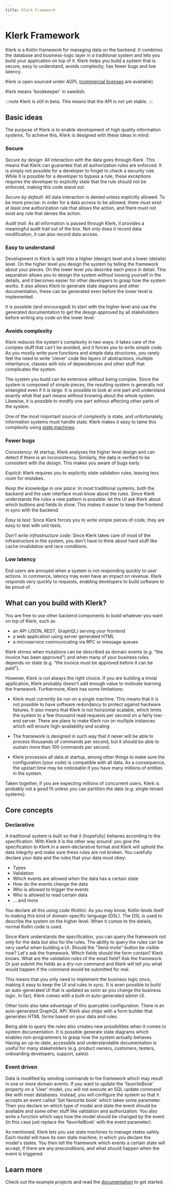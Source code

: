 ```yaml
---
title: Klerk Framework
---
```


# Klerk Framework

Klerk is a Kotlin framework for managing data on the backend. It combines the database
and business-logic layer in a traditional system and lets you build your application on top of it. Klerk helps you build a system that is secure, 
easy to understand, avoids complexity, has fewer bugs and low latency.

Klerk is open sourced under AGPL ([commercial licenses](commercial-licence) are available).

Klerk means 'bookkeeper' in swedish.

:::note
Klerk is still in beta. This means that the API is not yet stable.
:::

## Basic ideas

The purpose of Klerk is to enable development of high quality information systems. To achieve this, Klerk is designed 
with these ideas in mind:

### Secure

_Secure by design:_
All interaction with the data goes through Klerk. This means that Klerk can guarantee that all authorization rules are
enforced. It is simply not possible for a developer to forget to check a security rule. While it is possible for a developer
to bypass a rule, these exceptions requires the developer to explicitly state that the rule should not be enforced, making
this code stand out.

_Secure by default:_
All data interaction is denied unless explicitly allowed. To be more precise: in order for a data access to be allowed,
there must exist at least one authorization rule that allows the action, and
there must not exist any rule that denies the action.

_Audit trail:_
As all information is passed through Klerk, it provides a meaningful audit trail out of the box. Not only does it record
data modification, it can also record data access.

### Easy to understand

Development in Klerk is split into a higher (design) level and a lower (details) level. On the higher level you design the system by
telling the framework about your pieces. On the lower level you describe each piece in detail. This separation allows
you to design the system without loosing yourself in the details, and it becomes easier for other developers to grasp
how the system works. It also allows Klerk to generate state diagrams and other documentation, these can be generated
even before the lower level is implemented.

It is possible (and encouraged) to start with the higher level and use the generated documentation to get the design 
approved by all stakeholders before writing any code on the lower level.

### Avoids complexity

Klerk reduces the system's complexity in two ways: it takes care of the complex stuff that can't be avoided, 
and it forces you to write simple code. As you mostly write pure functions and simple data structures, you rarely feel the 
need to write 'clever' code like layers of abstractions, multiple
inheritance, classes with lots of dependencies and other stuff that complicates the system.

The system you build can be extensive without being complex. Since the system is composed of simple pieces, the resulting system is
generally not entangled even if it is large. It is possible to look at one part and understand exactly what
that part means without knowing about the whole system. Likewise, it is possible to modify one part without affecting
other parts of the system.

One of the most important source of complexity is state, and unfortunately, information systems must handle state. Klerk
makes it easy to tame this complexity using [state machines](https://en.wikipedia.org/wiki/Finite-state_machine).

### Fewer bugs

_Consistency_: At startup, Klerk analyses the higher level design and can detect if there is an inconsistency. Similarly,
the data is verified to be consistent with the design. This makes you aware of bugs early.

_Explicit_: Klerk requires you to explicitly state validation rules, leaving less room for mistakes.

_Keep the knowledge in one place:_ In most traditional systems, both the backend and the user interface must know about 
the rules. Since Klerk understands the rules a new pattern is possible: let the UI ask Klerk about which buttons and 
fields to show. This makes it easier to keep the frontend in sync with the backend.

_Easy to test:_ Since Klerk forces you to write simple pieces of code, they are easy to test with unit tests.

_Don't write infrastructure code:_ Since Klerk takes care of most of the infrastructure in the system, you don't have 
to think about hard stuff like cache invalidation and race conditions. 

### Low latency

End users are annoyed when a system is not responding quickly to user actions. In commerce, latency may even have an impact
on revenue. Klerk responds very quickly to requests, enabling developers to build software to be proud of.


## What can you build with Klerk?
You are free to use other backend components to build
whatever you want on top of Klerk, such as

* an API (JSON, REST, GraphQL) serving your frontend
* a web application using server generated HTML
* a microservice communicating via RPC or message queues

Klerk shines when mutations can be described as domain events (e.g. "the invoice has been approved") and
when many of your business rules depends on state (e.g. "the invoice must be approved before it can be paid").

However, Klerk is not always the right choice. 
If you are building a trivial application, Klerk probably doesn't add enough value to motivate learning the framework.
Furthermore, Klerk has some limitations:

* Klerk must currently be run on a single machine. This means that it is not possible to have software redundancy to protect against
  hardware failures. It also means that Klerk is not horizontal scalable, which limits the system to a few thousand read requests per
  second on a fairly low-end server. There are plans to
  make Klerk run on multiple instances which will ensure high-availability and scaling.

* The framework is designed in such way that it never will be able to process thousands of commands
  per second, but it should be able to sustain more than 100 commands per second.

* Klerk processes all data at startup, among other things to make sure the configuration (your code) is compatible with all
  data. As a consequence, the upstart time may be noticeable if you have many millions of entities in the system.

Taken together, if you are expecting millions of concurrent users, Klerk is probably not a good fit unless you
can partition the data (e.g. single-tenant systems).


## Core concepts

### Declarative

A traditional system is built so that it (hopefully) behaves according to the specification. With Klerk it is the other way
around: you give the specification to Klerk in a semi-declarative format and Klerk will uphold the data integrity and make
sure these rules are not broken. You carefully declare your data and
the rules that your data must obey:

* Types
* Validation
* Which events are allowed when the data has a certain state
* How do the events change the data
* Who is allowed to trigger the events
* Who is allowed to read certain data
* ... and more

You declare all this using code (Kotlin). As you may know, Kotlin lends itself to making this kind of domain-specific
language (DSL). The DSL is used to describe the system on the higher level. When it comes to the details, normal Kotlin 
code is used.

Since Klerk understands the specification, you can query the framework not only for the data but also for the rules. 
The ability to query the rules can be
very useful when building a UI. Should the "Send invite" button be visible now? Let's ask the framework. Which fields
should the form contain? Klerk knows. What are the validation rules of the email field? Ask the framework. Or
just submit the fields as a dry-run command and Klerk will tell you what would happen if the command would be submitted 
for real.

This means that you only need to implement the business logic once, making it easy to keep the UI and rules in
sync. It is even possible to build an auto-generated UI that is updated as soon as you change the business logic. In
fact, Klerk comes with a built-in auto-generated admin UI. 

Other tools also take advantage of this queryable configuration. There is an auto-generated GraphQL API. Klerk also
ships with a form builder that generates HTML forms based on your data and rules.

Being able to query the rules also creates new possibilities when it comes to system documentation. It is possible
generate state diagrams which enables non-programmers to grasp how the system actually behaves. Having an up-to-date,
accessible and understandable documentation is useful for many stakeholders (e.g. product owners, customers, testers,
onboarding developers, support, sales).

### Event driven

Data is modified by sending commands to the framework which may result in one or more domain events. If you want to update the 'favoriteBook' property on a
'User' model, you will not execute an SQL update command like with most databases. Instead, you will configure the
system
so that it accepts an event called 'Set favourite book' which takes some parameter. Then you declare on which type of
model and state
the event should be available and some other stuff like validation and authorization. You also write a function which
says how the model should be changed by the event (in this case just replace the 'favoriteBook' with the event
parameter).

As mentioned, Klerk lets you use state machines to manage states safely. Each model will have its own state machine, in which
you declare the model's states. You then tell the framework
which events a certain state will accept, if there are any preconditions, and what should happen when the event is
triggered.

## Learn more

Check out the example projects and read the [documentation](/docs/intro) to get started.


